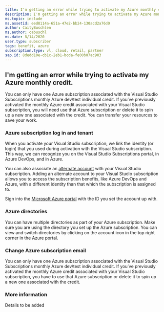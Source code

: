 ```yaml
---
title: I'm getting an error while trying to activate my Azure monthly credit.
description: I'm getting an error while trying to activate my Azure monthly credit included with my Visual Studio subscription.
ms.topic: include
ms.assetid: eed8114a-651a-47e2-bb24-130acd2a76d0
author: CaityBuschlen
ms.author: cabuschl
ms.date: 8/14/2020
user.type: subscriber
tags: benefit, azure
subscription.type: vl, cloud, retail, partner
sap.id: 8dedd10e-cb1c-2eb1-bcda-fe00b07ac903
---
```


## I'm getting an error while trying to activate my Azure monthly credit.

You can only have one Azure subscription associated with the Visual Studio Subscriptions monthly Azure dev/test individual credit. If you’ve previously activated the monthly Azure credit associated with your Visual Studio subscription, you will need use that Azure subscription or delete it to spin up a new one associated with the credit. You can transfer your resources to save your work. 

### Azure subscription log in and tenant 

When you activate your Visual Studio subscription, we link the identity (or login) that you used during activation with the Visual Studio subscription. This way, we can recognize you on the Visual Studio Subscriptions portal, in Azure DevOps, and in Azure. 

You can also associate an [alternate account](https://docs.microsoft.com/visualstudio/subscriptions/vs-alternate-identity) with your Visual Studio subscription. Adding an alternate account to your Visual Studio subscription allows you to access the subscription benefits, like Azure DevOps and Azure, with a different identity than that which the subscription is assigned to.  

Sign into the [Microsoft Azure portal](https://portal.azure.com) with the ID you set the account up with.  

### Azure directories 

You can have multiple directories as part of your Azure subscription. Make sure you are using the directory you set up the Azure subscription. You can view and switch directories by clicking on the account icon in the top right corner in the Azure portal. 

### Change Azure subscription email 
You can only have one Azure subscription associated with the Visual Studio Subscriptions monthly Azure dev/test individual credit. If you’ve previously activated the monthly Azure credit associated with your Visual Studio subscription, you have to use that Azure subscription or delete it to spin up a new one associated with the credit.  
 
### More information 
Details to be added 